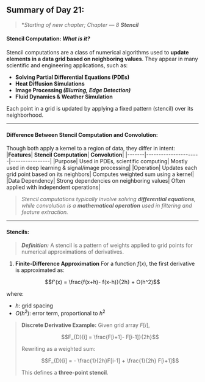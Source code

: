 ## Summary of Day 21:

> **Starting of new chapter; Chapter — 8 **Stencil***

#### Stencil Computation: _What is it?_
Stencil computations are a class of numerical algorithms used to **update elements in a data grid based on neighboring values**. They appear in many scientific and engineering applications, such as:

- **Solving Partial Differential Equations (PDEs)**
- **Heat Diffusion Simulations**
- **Image Processing _(Blurring, Edge Detection)_**
- **Fluid Dynamics & Weather Simulation**

Each point in a grid is updated by applying a fixed pattern (stencil) over its neighborhood.

---
#### Difference Between Stencil Computation and Convolution:
Though both apply a kernel to a region of data, they differ in intent:
|**Features**|	**Stencil Computation**|	**Convolution**|
|-------|----------------------|----------------|
|Purpose|	Used in PDEs, scientific computing|	Mostly used in deep learning & signal/image processing|
|Operation|	Updates each grid point based on its neighbors|	Computes weighted sum using a kernel|
|Data Dependency|	Strong dependencies on neighboring values|	Often applied with independent operations|

> _Stencil computations typically involve solving **differential equations**, while convolution is a **mathematical operation** used in filtering and feature extraction._

---
#### Stencils: 
> ***Definition:*** A stencil is a pattern of weights applied to grid points for numerical approximations of derivatives.

1. **Finite-Difference Approximation**
For a function $f(x)$, the first derivative is approximated as:

```math 
f'(x) = \frac{f(x+h)- f(x-h)}{2h} + O(h^2)
```
where:
- $h$: grid spacing
- $O(h^2)$: error term, proportional to $h^2$

> **Discrete Derivative Example:**
> Given grid array $F[i]$, 
> ```math
> F_{D}[i] = \frac{F[i+1]- F[i-1]}{2h}
> ```
> Rewriting as a weighted sum:
> ```math 
> F_{D}[i] = - \frac{1}{2h}F[i-1] + \frac{1}{2h} F[i+1]
> ```
> This defines a **three-point stencil**.